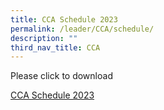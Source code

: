 ```yaml
---
title: CCA Schedule 2023
permalink: /leader/CCA/schedule/
description: ""
third_nav_title: CCA
---
```

Please click to download

[CCA Schedule 2023](/files/CCA-Schedule-2023%20(most%20updated).pdf)